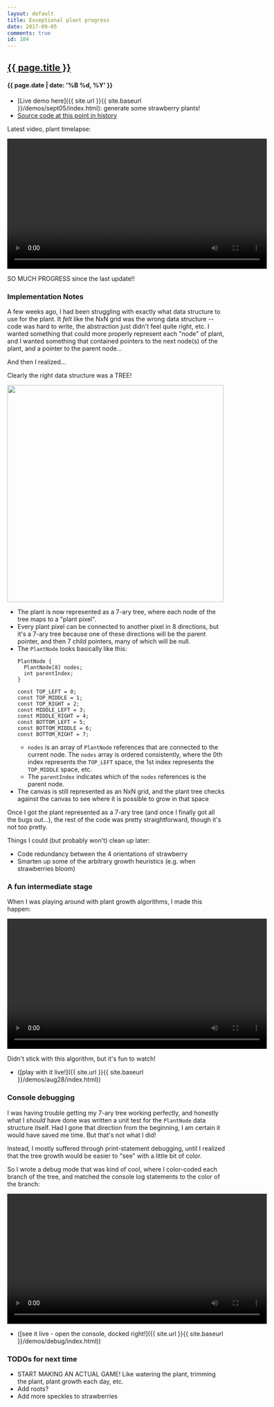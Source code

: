 ```yaml
---
layout: default
title: Exceptional plant progress
date: 2017-09-05
comments: true
id: 104
---
```


## <a href="{{ site.baseurl }}{{ page.url }}">{{ page.title }}</a>
#### {{ page.date | date: '%B %d, %Y' }}

- [Live demo here]({{ site.url }}{{ site.baseurl }}/demos/sept05/index.html): generate some strawberry plants!
- [Source code at this point in history]()

Latest video, plant timelapse:

<video src="{{ site.url }}{{ site.baseurl }}/assets/videos/plant-timelapse.mp4" height="300" autoplay loop></video>

SO MUCH PROGRESS since the last update!!

### Implementation Notes

A few weeks ago, I had been struggling with exactly what data structure to use for the plant. It *felt* like the NxN grid was the wrong data structure -- code was hard to write, the abstraction just didn't feel quite right, etc. I wanted something that could more properly represent each "node" of plant, and I wanted something that contained pointers to the next node(s) of the plant, and a pointer to the parent node...

And then I realized...

Clearly the right data structure was a TREE!

<img src="{{ site.url }}{{ site.baseurl }}/assets/images/tree-data-structure.jpg" height="500" />

- The plant is now represented as a 7-ary tree, where each node of the tree maps to a "plant pixel".
- Every plant pixel can be connected to another pixel in 8 directions, but it's a 7-ary tree because one of these directions will be the parent pointer, and then 7 child pointers, many of which will be null.
- The `PlantNode` looks basically like this:
  ```
  PlantNode {
    PlantNode[8] nodes;
    int parentIndex;
  }

  const TOP_LEFT = 0;
  const TOP_MIDDLE = 1;
  const TOP_RIGHT = 2;
  const MIDDLE_LEFT = 3;
  const MIDDLE_RIGHT = 4;
  const BOTTOM_LEFT = 5;
  const BOTTOM_MIDDLE = 6;
  const BOTTOM_RIGHT = 7;
  ```
  - `nodes` is an array of `PlantNode` references that are connected to the current node. The `nodes` array is ordered consistently, where the 0th index represents the `TOP_LEFT` space, the 1st index represents the `TOP_MIDDLE` space, etc.
  - The `parentIndex` indicates which of the `nodes` references is the parent node.
- The canvas is still represented as an NxN grid, and the plant tree checks against the canvas to see where it is possible to grow in that space

Once I got the plant represented as a 7-ary tree (and once I finally got all the bugs out...), the rest of the code was pretty straightforward, though it's not too pretty.

Things I could (but probably won't) clean up later:
- Code redundancy between the 4 orientations of strawberry
- Smarten up some of the arbitrary growth heuristics (e.g. when strawberries bloom)

### A fun intermediate stage

When I was playing around with plant growth algorithms, I made this happen:

<video src="{{ site.url }}{{ site.baseurl }}/assets/videos/greenery-growth.mp4" height="300" loop controls></video>

Didn't stick with this algorithm, but it's fun to watch!

- ([play with it live!]({{ site.url }}{{ site.baseurl }}/demos/aug28/index.html))

### Console debugging

I was having trouble getting my 7-ary tree working perfectly, and honestly what I *should* have done was written a unit test for the `PlantNode` data structure itself. Had I gone that direction from the beginning, I am certain it would have saved me time. But that's not what I did!

Instead, I mostly suffered through print-statement debugging, until I realized that the tree growth would be easier to "see" with a little bit of color.

So I wrote a debug mode that was kind of cool, where I color-coded each branch of the tree, and matched the console log statements to the color of the branch:

<video src="{{ site.url }}{{ site.baseurl }}/assets/videos/plant-debug.mp4" height="300" loop controls></video>

- ([see it live - open the console, docked right!]({{ site.url }}{{ site.baseurl }}/demos/debug/index.html))

### TODOs for next time
- START MAKING AN ACTUAL GAME! Like watering the plant, trimming the plant, plant growth each day, etc.
- Add roots?
- Add more speckles to strawberries
